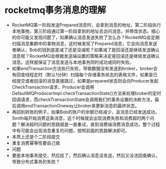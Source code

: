 # rocketmq事务消息的理解
* RocketMQ第一阶段发送Prepared消息时，会拿到消息的地址，第二阶段执行本地事物，第三阶段通过第一阶段拿到的地址去访问消息，并修改状态。细心的你可能又发现问题了，如果确认消息发送失败了怎么办？RocketMQ会定期扫描消息集群中的事物消息，这时候发现了Prepared消息，它会向消息发送者确认，Bob的钱到底是减了还是没减呢？如果减了是回滚还是继续发送确认消息呢？RocketMQ会根据发送端设置的策略来决定是回滚还是继续发送确认消息。这样就保证了消息发送与本地事务同时成功或同时失败。
* 如果endTransaction方法执行失败，导致数据没有发送到broker，broker会有回查线程定时（默认1分钟）扫描每个存储事务状态的表格文件，如果是已经提交或者回滚的消息直接跳过，如果是prepared状态则会向Producer发起CheckTransaction请求，Producer会调用DefaultMQProducerImpl.checkTransactionState()方法来处理broker的定时回调请求，而checkTransactionState会调用我们的事务设置的决断方法，最后调用endTransactionOneway让broker来更新消息的最终状态。
* 再回到转账的例子，如果Bob的账户的余额已经减少，且消息已经发送成功，Smith端开始消费这条消息，这个时候就会出现消费失败和消费超时两个问题？解决超时问题的思路就是一直重试，直到消费端消费消息成功，整个过程中有可能会出现消息重复的问题，按照前面的思路解决即可。
* 本质上还是个二阶段提交
* 重复消费幂等性要自己做
* 问题
* 要是本地事务提交，然后挂了，然后确认消息没发送，然后又没法回查确认，导致分布式事务的失败？